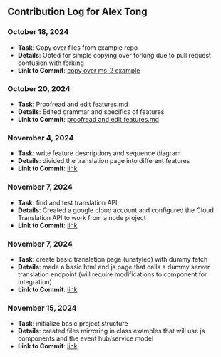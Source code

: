## Contribution Log for Alex Tong

### October 18, 2024
- **Task**: Copy over files from example repo
- **Details**: Opted for simple copying over forking due to pull request confusion with forking
- **Link to Commit**: [copy over ms-2 example](https://github.com/chrispho/language-study-app/commit/e518b2fd7e242b889915d0c204c9d6d785a3b553)

### October 20, 2024
- **Task**: Proofread and edit features.md
- **Details**: Edited grammar and specifics of features
- **Link to Commit**: [proofread and edit features.md](https://github.com/chrispho/language-study-app/commit/594d6bee81696600cda1befd90efa932f2926fba)

### November 4, 2024
- **Task**: write feature descriptions and sequence diagram
- **Details**: divided the translation page into different features
- **Link to Commit**: [link](https://github.com/chrispho/language-study-app/commit/10e77b7729399b58700f78969c7e66fe71f4d45d)

### November 7, 2024
- **Task**: find and test translation API
- **Details**: Created a google cloud account and configured the Cloud Translation API to work from a node project
- **Link to Commit**: [link](https://github.com/chrispho/language-study-app/commit/2f6c24b00a1ecad47a9a90a3d10c7c1c460ad72e)

### November 7, 2024
- **Task**: create basic translation page (unstyled) with dummy fetch
- **Details**: made a basic html and js page that calls a dummy server translation endpoint (will require modifications to component for integration)
- **Link to Commit**: [link](https://github.com/chrispho/language-study-app/commit/a4bdca0b20be2668b6930db3363fe7d243b9f818)

### November 15, 2024
- **Task**: initialize basic project structure
- **Details**: created files mirroring in class examples that will use js components and the event hub/service model
- **Link to Commit**: [link](https://github.com/chrispho/language-study-app/commit/0edb9476564736cc6b7bfc637d9264a883d8fe9d)

